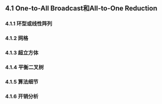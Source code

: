 ## 4.1 One-to-All Broadcast和All-to-One Reduction

### 4.1.1 环型或线性阵列

### 4.1.2 网格

### 4.1.3 超立方体

### 4.1.4 平衡二叉树

### 4.1.5 算法细节

### 4.1.6 开销分析
